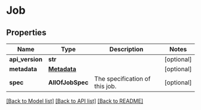 # Job

## Properties
Name | Type | Description | Notes
------------ | ------------- | ------------- | -------------
**api_version** | **str** |  | [optional] 
**metadata** | [**Metadata**](Metadata.md) |  | [optional] 
**spec** | **AllOfJobSpec** | The specification of this job. | [optional] 

[[Back to Model list]](../README.md#documentation-for-models) [[Back to API list]](../README.md#documentation-for-api-endpoints) [[Back to README]](../README.md)

